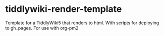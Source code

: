 # tiddlywiki-render-template
Template for a TiddlyWiki5 that renders to html. With scripts for deploying to gh_pages. For use with org-pm2
